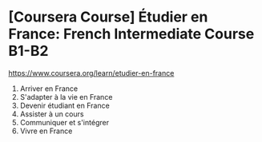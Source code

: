 # [Coursera Course] Étudier en France: French Intermediate Course B1-B2

https://www.coursera.org/learn/etudier-en-france

1. Arriver en France
2. S'adapter à la vie en France
3. Devenir étudiant en France
4. Assister à un cours
5. Communiquer et s'intégrer
6. Vivre en France
